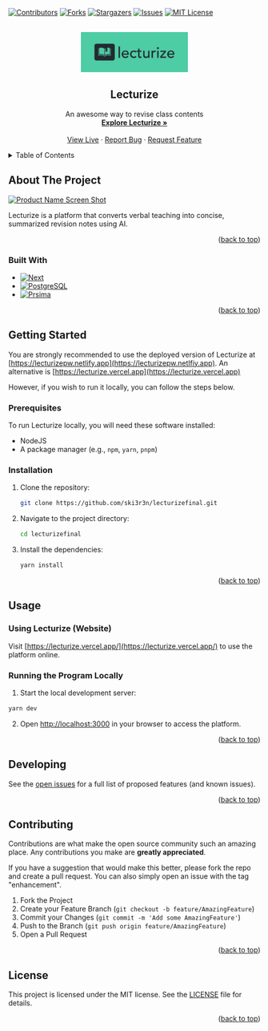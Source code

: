 <a id="readme-top"></a>
<!--
  _____________________
< Welcome to lecturize! >
  ---------------------
         \   ^__^ 
          \  (oo)\_______
             (__)\       )\/\\
                 ||----w |
                 ||     ||
-->


<!-- PROJECT SHIELDS -->
[![Contributors][contributors-shield]][contributors-url]
[![Forks][forks-shield]][forks-url]
[![Stargazers][stars-shield]][stars-url]
[![Issues][issues-shield]][issues-url]
[![MIT License][license-shield]][license-url]



<!-- PROJECT LOGO -->
<br />
<div align="center">
  <a href="https://github.com/ski3r3n/lecturizefinal">
    <img src="./public/assets/img/logo/lecturize-bg-banner.png" alt="Logo" width="" height="80">
  </a>

<h2 align="center">Lecturize</h3>

  <p align="center">
    An awesome way to revise class contents
    <br />
    <a href="https://lecturize.vercel.app"><strong>Explore Lecturize »</strong></a>
    <br />
    <br />
    <a href="https://lecturizepw.netlify.app">View Live</a>
    ·
    <a href="https://github.com/ski3r3n/lecturizefinal/issues/new?labels=bug&template=bug-report---.md">Report Bug</a>
    ·
    <a href="https://github.com/ski3r3n/lecturizefinalissues/new?labels=enhancement&template=feature-request---.md">Request Feature</a>
  </p>
</div>



<!-- TABLE OF CONTENTS -->
<details>
  <summary>Table of Contents</summary>
  <ol>
    <li>
      <a href="#about-the-project">About The Project</a>
      <ul>
        <li><a href="#built-with">Built With</a></li>
      </ul>
    </li>
    <li>
      <a href="#getting-started">Getting Started</a>
      <ul>
        <li><a href="#prerequisites">Prerequisites</a></li>
        <li><a href="#installation">Installation</a></li>
      </ul>
    </li>
    <li><a href="#usage">Usage</a></li>
    <li><a href="#roadmap">Roadmap</a></li>
    <li><a href="#contributing">Contributing</a></li>
    <li><a href="#license">License</a></li>
    <li><a href="#contact">Contact</a></li>
    <li><a href="#acknowledgments">Acknowledgments</a></li>
  </ol>
</details>



<!-- ABOUT THE PROJECT -->
## About The Project

[![Product Name Screen Shot][product-screenshot]](https://lecturizepw.netlify.app)

Lecturize is a platform that converts verbal teaching into concise, summarized revision notes using AI.

<p align="right">(<a href="#readme-top">back to top</a>)</p>



### Built With

* [![Next][Next.js]][Next-url]
* [![PostgreSQL][PostgreSQL.org]][PostgreSQL-url]
* [![Prsima][Prisma.io]][Prisma-url]

<p align="right">(<a href="#readme-top">back to top</a>)</p>


## Getting Started

You are strongly recommended to use the deployed version of Lecturize at [https://lecturizepw.netlify.app](https://lecturizepw.netlfiy.app). An alternative is [https://lecturize.vercel.app](https://lecturize.vercel.app)

However, if you wish to run it locally, you can follow the steps below.

### Prerequisites

To run Lecturize locally, you will need these software installed:
* NodeJS
* A package manager (e.g., `npm`, `yarn`, `pnpm`)

### Installation

1. Clone the repository:
    ```bash
    git clone https://github.com/ski3r3n/lecturizefinal.git
    ```
2. Navigate to the project directory:
    ```bash
    cd lecturizefinal
    ```
3. Install the dependencies:
    ```bash
    yarn install
    ```

<p align="right">(<a href="#readme-top">back to top</a>)</p>



<!-- USAGE EXAMPLES -->
## Usage

### Using Lecturize (Website)

Visit [https://lecturize.vercel.app/](https://lecturize.vercel.app/) to use the platform online.

### Running the Program Locally

1. Start the local development server:
```bash
yarn dev
```
2. Open [http://localhost:3000](http://localhost:3000) in your browser to access the platform.

<p align="right">(<a href="#readme-top">back to top</a>)</p>



<!-- ROADMAP -->
## Developing

See the [open issues](https://github.com/github_username/repo_name/issues) for a full list of proposed features (and known issues).

<p align="right">(<a href="#readme-top">back to top</a>)</p>



<!-- CONTRIBUTING -->
## Contributing

Contributions are what make the open source community such an amazing place\. Any contributions you make are **greatly appreciated**.

If you have a suggestion that would make this better, please fork the repo and create a pull request. You can also simply open an issue with the tag "enhancement".

1. Fork the Project
2. Create your Feature Branch (`git checkout -b feature/AmazingFeature`)
3. Commit your Changes (`git commit -m 'Add some AmazingFeature'`)
4. Push to the Branch (`git push origin feature/AmazingFeature`)
5. Open a Pull Request

<p align="right">(<a href="#readme-top">back to top</a>)</p>



<!-- LICENSE -->
## License

This project is licensed under the MIT license. See the [LICENSE](LICENSE) file for details.
<p align="right">(<a href="#readme-top">back to top</a>)</p>





<!-- MARKDOWN LINKS & IMAGES -->
<!-- https://www.markdownguide.org/basic-syntax/#reference-style-links -->
[contributors-shield]: https://img.shields.io/github/contributors/ski3r3n/lecturizefinal.svg?style=for-the-badge
[contributors-url]: https://github.com/ski3r3n/lecturizefinal/graphs/contributors
[forks-shield]: https://img.shields.io/github/forks/ski3r3n/lecturizefinal.svg?style=for-the-badge
[forks-url]: https://github.com/ski3r3n/lecturizefinal/network/members
[stars-shield]: https://img.shields.io/github/stars/ski3r3n/lecturizefinal.svg?style=for-the-badge
[stars-url]: https://github.com/ski3r3n/lecturizefinal/stargazers
[issues-shield]: https://img.shields.io/github/issues/ski3r3n/lecturizefinal.svg?style=for-the-badge
[issues-url]: https://github.com/ski3r3n/lecturizefinal/issues
[license-shield]: https://img.shields.io/github/license/ski3r3n/lecturizefinal.svg?style=for-the-badge
[license-url]: https://github.com/ski3r3n/lecturizefinal/blob/master/LICENSE.txt
[product-screenshot]: https://i.ibb.co/YfCtkVH/workflow-diagram.png
[Next.js]: https://img.shields.io/badge/next.js-000000?style=for-the-badge&logo=nextdotjs&logoColor=white
[Next-url]: https://nextjs.org/
[React.js]: https://img.shields.io/badge/React-20232A?style=for-the-badge&logo=react&logoColor=61DAFB
[React-url]: https://reactjs.org/
[Vue.js]: https://img.shields.io/badge/Vue.js-35495E?style=for-the-badge&logo=vuedotjs&logoColor=4FC08D
[Vue-url]: https://vuejs.org/
[Angular.io]: https://img.shields.io/badge/Angular-DD0031?style=for-the-badge&logo=angular&logoColor=white
[Angular-url]: https://angular.io/
[Svelte.dev]: https://img.shields.io/badge/Svelte-4A4A55?style=for-the-badge&logo=svelte&logoColor=FF3E00
[Svelte-url]: https://svelte.dev/
[Laravel.com]: https://img.shields.io/badge/Laravel-FF2D20?style=for-the-badge&logo=laravel&logoColor=white
[Laravel-url]: https://laravel.com
[Bootstrap.com]: https://img.shields.io/badge/Bootstrap-563D7C?style=for-the-badge&logo=bootstrap&logoColor=white
[Bootstrap-url]: https://getbootstrap.com
[Prisma.io]: https://img.shields.io/badge/Prisma-3982CE?style=for-the-badge&logo=Prisma&logoColor=white
[Prisma-url]: https://prisma.io
[Postgresql.org]: https://img.shields.io/badge/PostgreSQL-316192?style=for-the-badge&logo=postgresql&logoColor=white
[Postgresql-url]: https://www.postgresql.org
[JQuery.com]: https://img.shields.io/badge/jQuery-0769AD?style=for-the-badge&logo=jquery&logoColor=white
[JQuery-url]: https://jquery.com 

